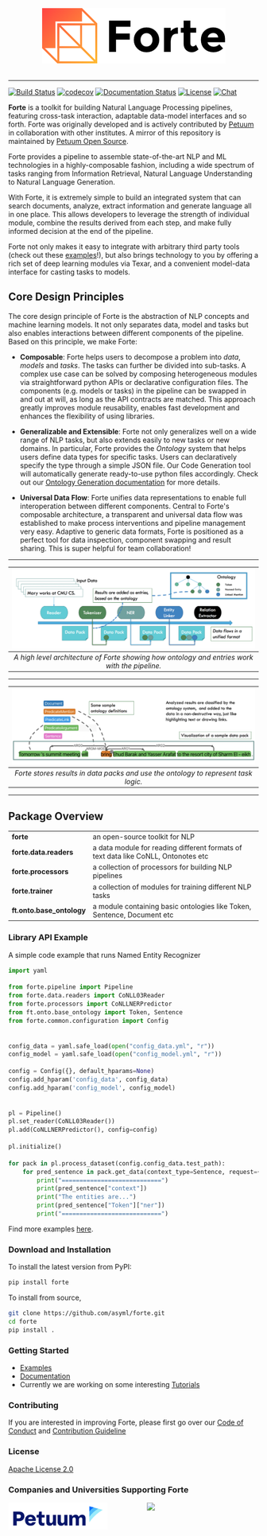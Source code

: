 <div align="center">
   <img src="https://raw.githubusercontent.com/asyml/forte/master/docs/_static/img/logo_h.png"><br><br>
</div>

-----------------

[![Build Status](https://travis-ci.org/asyml/forte.svg?branch=master)](https://travis-ci.org/asyml/forte)
[![codecov](https://codecov.io/gh/asyml/forte/branch/master/graph/badge.svg)](https://codecov.io/gh/asyml/forte)
[![Documentation Status](https://readthedocs.org/projects/asyml-forte/badge/?version=latest)](https://asyml-forte.readthedocs.io/en/latest/?badge=latest)
[![License](https://img.shields.io/badge/license-Apache%202.0-blue.svg)](https://github.com/asyml/forte/blob/master/LICENSE)
[![Chat](http://img.shields.io/badge/gitter.im-asyml/forte-blue.svg)](https://gitter.im/asyml/community)


**Forte** is a toolkit for building Natural Language Processing pipelines, featuring cross-task 
interaction, adaptable data-model interfaces and so forth. Forte was originally developed and is 
actively contributed by [Petuum](https://petuum.com/) in collaboration with other institutes.
A mirror of this repository is maintained by [Petuum Open Source](https://github.com/petuum).

Forte provides a pipeline to assemble
state-of-the-art NLP and ML technologies in a highly-composable fashion, including a wide 
spectrum of tasks ranging from Information Retrieval, Natural Language Understanding to Natural 
Language Generation.  

With Forte, it is extremely simple to build an integrated system that can search documents, 
analyze, extract information and generate language all in one place. This allows developers
to leverage the strength of individual module, combine the results derived from each step, and 
make fully informed decision at the end of the pipeline.  

Forte not only makes it easy to integrate with arbitrary third party tools (check out these [examples](./examples)!),
but also brings technology to you by offering a rich set of deep learning modules via Texar, and 
a convenient model-data interface for casting tasks to models.

## Core Design Principles

The core design principle of Forte is the abstraction of NLP concepts and machine learning models. It 
not only separates data, model and tasks but also enables interactions between different components of 
the pipeline. Based on this principle, we make Forte:

* **Composable**: Forte helps users to decompose a problem into *data*, *models* and *tasks*. 
The tasks can further be divided into sub-tasks. A complex use case 
can be solved by composing heterogeneous modules via straightforward python APIs or declarative 
configuration files. The components (e.g. models or tasks) in the pipeline can be swapped in and 
out at will, as long as the API contracts are matched. This approach greatly improves module 
reusability, enables fast development and enhances the flexibility of using libraries.
   
* **Generalizable and Extensible**: Forte not only generalizes well on a wide 
range of NLP tasks, but also extends easily to new tasks or new domains. In particular, Forte 
provides the *Ontology* system that helps users define data types for specific tasks. 
Users can declaratively specify the type through a simple JSON file. Our Code Generation tool 
will automatically generate ready-to-use python files accordingly. Check out our 
[Ontology Generation documentation](./docs/ontology_generation.md) for more details.

* **Universal Data Flow**: Forte unifies data representations to enable full interoperation between
different components. Central to Forte's composable architecture, a transparent and universal data flow was established to
make process interventions and pipeline management very easy. Adaptive to generic data formats, Forte is positioned as 
a perfect tool for data inspection, component swapping and result sharing. 
This is super helpful for team collaboration!

-----------------
| ![forte_arch.jpg](https://raw.githubusercontent.com/asyml/forte/master/docs/_static/img/forte_arch.png) | 
|:--:| 
| *A high level architecture of Forte showing how ontology and entries work with the pipeline.* |
-----------------
| ![forte_results.jpg](https://raw.githubusercontent.com/asyml/forte/master/docs/_static/img/forte_results.png) | 
|:--:| 
| *Forte stores results in data packs and use the ontology to represent task logic.* |
-----------------

## Package Overview

<table>
<tr>
    <td><b> forte </b></td>
    <td> an open-source toolkit for NLP  </td>
</tr>
<tr>
    <td><b> forte.data.readers </b></td>
    <td> a data module for reading different formats of text data like CoNLL, Ontonotes etc 
    </td>
</tr>
<tr>
    <td><b> forte.processors </b></td>
    <td> a collection of processors for building NLP pipelines </td>
</tr>
<tr>
    <td><b> forte.trainer </b></td>
    <td> a collection of modules for training different NLP tasks </td>
</tr>
<tr>
    <td><b> ft.onto.base_ontology </b></td>
    <td> a module containing basic ontologies like Token, Sentence, Document etc </td>
</tr>
</table>

### Library API Example

A simple code example that runs Named Entity Recognizer

```python
import yaml

from forte.pipeline import Pipeline
from forte.data.readers import CoNLL03Reader
from forte.processors import CoNLLNERPredictor
from ft.onto.base_ontology import Token, Sentence
from forte.common.configuration import Config


config_data = yaml.safe_load(open("config_data.yml", "r"))
config_model = yaml.safe_load(open("config_model.yml", "r"))

config = Config({}, default_hparams=None)
config.add_hparam('config_data', config_data)
config.add_hparam('config_model', config_model)


pl = Pipeline()
pl.set_reader(CoNLL03Reader())
pl.add(CoNLLNERPredictor(), config=config)

pl.initialize()

for pack in pl.process_dataset(config.config_data.test_path):
    for pred_sentence in pack.get_data(context_type=Sentence, request={Token: {"fields": ["ner"]}}):
        print("============================")
        print(pred_sentence["context"])
        print("The entities are...")
        print(pred_sentence["Token"]["ner"])
        print("============================")

```

Find more examples [here](./examples).

### Download and Installation

To install the latest version from PyPI:
```bash
pip install forte
```

To install from source, 
```bash
git clone https://github.com/asyml/forte.git
cd forte
pip install .
```

### Getting Started

* [Examples](./examples)
* [Documentation](https://asyml-forte.readthedocs.io/)
* Currently we are working on some interesting [Tutorials](https://github.com/asyml/forte/wiki)


### Contributing
If you are interested in improving Forte, please first go over our [Code of Conduct](https://github.com/asyml/forte/blob/master/CODE_OF_CONDUCT.md) and [Contribution Guideline](https://github.com/asyml/forte/blob/master/CONTRIBUTING.md)

### License

[Apache License 2.0](./LICENSE)

### Companies and Universities Supporting Forte
<p float="left">
   <img src="https://raw.githubusercontent.com/asyml/forte/master/docs/_static/img/Petuum.png" width="200" align="top">
   &nbsp;&nbsp;&nbsp;&nbsp;&nbsp;&nbsp;&nbsp;&nbsp;&nbsp;&nbsp;&nbsp;&nbsp;&nbsp;&nbsp;&nbsp;&nbsp;&nbsp;&nbsp;
   <img src="https://asyml.io/assets/institutions/cmu.png", width="200" align="top">
</p>

